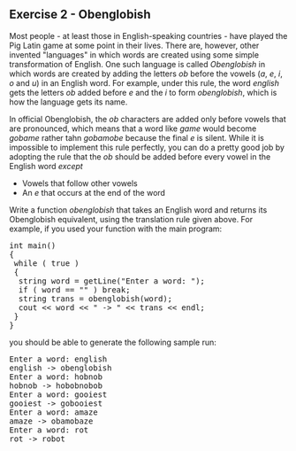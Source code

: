 Exercise 2 - Obenglobish
------------------------ 

Most people - at least those in English-speaking countries - have played the Pig Latin game at some point in their lives. There are, however, other invented "languages" in which words are created using some simple transformation of English. One such language is called *Obenglobish* in which words are created by adding the letters *ob* before the vowels (*a*, *e*, *i*, *o* and *u*) in an English word. For example, under this rule, the word *english* gets the letters *ob* added before *e* and the *i* to form *obenglobish*, which is how the language gets its name.

In official Obenglobish, the *ob* characters are added only before vowels that are pronounced, which means that a word like *game* would become *gobame* rather tahn *gobamobe* because the final *e* is silent. While it is impossible to implement this rule perfectly, you can do a pretty good job by adopting the rule that the *ob* should be added before every vowel in the English word *except*

* Vowels that follow other vowels
* An *e* that occurs at the end of the word

Write a function *obenglobish* that takes an English word and returns its Obenglobish equivalent, using the translation rule given above. For example, if you used your function with the main program:

<pre>
int main()
{
 while ( true ) 
 {
  string word = getLine("Enter a word: ");
  if ( word == "" ) break;
  string trans = obenglobish(word);
  cout << word << " -> " << trans << endl;
 }
}
</pre>

you should be able to generate the following sample run:

<pre>
Enter a word: english
english -> obenglobish
Enter a word: hobnob
hobnob -> hobobnobob
Enter a word: gooiest
gooiest -> gobooiest
Enter a word: amaze
amaze -> obamobaze
Enter a word: rot
rot -> robot
</pre>